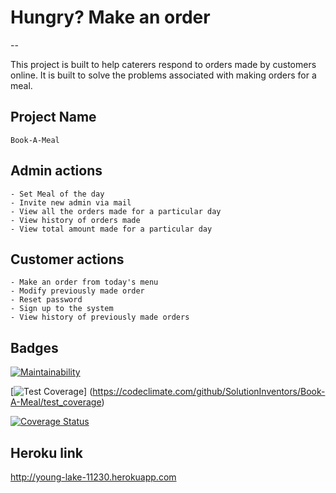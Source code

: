 # Hungry? Make an order

--

This project is built to help caterers respond to orders made by customers online. 
It is built to solve the problems associated with making orders for a meal. 	
## Project Name
    Book-A-Meal

## Admin actions
    - Set Meal of the day
    - Invite new admin via mail
    - View all the orders made for a particular day
    - View history of orders made
    - View total amount made for a particular day

## Customer actions
    - Make an order from today's menu
    - Modify previously made order
    - Reset password
    - Sign up to the system
    - View history of previously made orders

## Badges

   [![Maintainability](https://api.codeclimate.com/v1/badges/eb7f6eeae96b5b03c530/maintainability)](https://codeclimate.com/github/SolutionInventors/Book-A-Meal/maintainability)
   
   [![Test Coverage](https://api.codeclimate.com/v1/badges/eb7f6eeae96b5b03c530/test_coverage)] (https://codeclimate.com/github/SolutionInventors/Book-A-Meal/test_coverage)

 [![Coverage Status](https://coveralls.io/repos/github/SolutionInventors/Book-A-Meal/badge.svg?branch=develop)](https://coveralls.io/github/SolutionInventors/Book-A-Meal?branch=develop)

## Heroku link
http://young-lake-11230.herokuapp.com